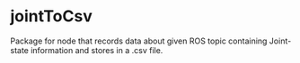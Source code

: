 # jointToCsv

Package for node that records data about given ROS topic containing Joint-state information and stores in a .csv file. 
